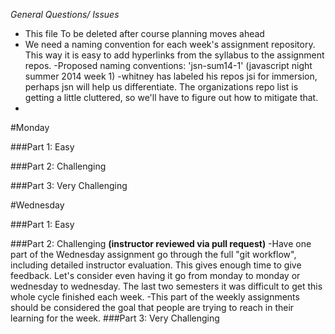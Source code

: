 *General Questions/ Issues*
- This file To be deleted after course planning moves ahead
- We need a naming convention for each week's assignment repository. This way it is easy to add hyperlinks from the syllabus to the assignment repos.
-Proposed naming conventions: 'jsn-sum14-1' (javascript night summer 2014 week 1)
-whitney has labeled his repos jsi for immersion, perhaps jsn will help us differentiate. The organizations repo list is getting a little cluttered, so we'll have to figure out how to mitigate that.
- 


#Monday

###Part 1: Easy

###Part 2: Challenging

###Part 3: Very Challenging

#Wednesday

###Part 1: Easy

###Part 2: Challenging **(instructor reviewed via pull request)**
    -Have one part of the Wednesday assignment go through the full "git workflow", including detailed instructor evaluation. This gives enough time to give feedback. Let's consider even having it go from monday to monday or wednesday to wednesday. The last two semesters it was difficult to get this whole cycle finished each week.
    -This part of the weekly assignments should be considered the goal that people are trying to reach in their learning for the week.
###Part 3: Very Challenging
